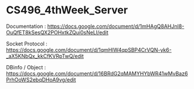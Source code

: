 # CS496_4thWeek_Server

Documentation : https://docs.google.com/document/d/1mHAgQ8AHJnI8-OuQfET8kSesQX2POHxtkZQui0sNeLI/edit

Socket Protocol : https://docs.google.com/document/d/1qmHlW4qpSBP4CrVQN-yk6-_aX5KNbQx_kkCfKVRpTwQ/edit

DBinfo / Object : https://docs.google.com/document/d/16BRdG2qMAMYHYbWR41wMvBaz6PrhOoWS2ebqDHoA9vg/edit
